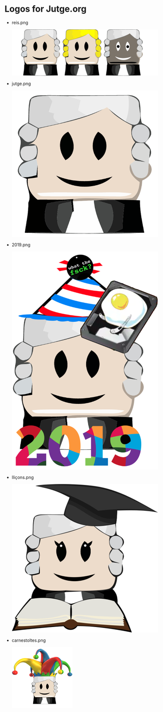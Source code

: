 
# Logos for Jutge.org

- reis.png

  ![reis.png](reis.png)

- jutge.png

  ![jutge.png](jutge.png)

- 2019.png

  ![2019.png](2019.png)

- lliçons.png

  ![lliçons.png](lliçons.png)

- carnestoltes.png

  ![carnestoltes.png](carnestoltes.png)

